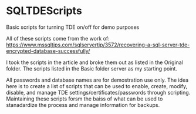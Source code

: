 # SQLTDEScripts
Basic scripts for turning TDE on/off for demo purposes

All of these scripts come from the work of:
 https://www.mssqltips.com/sqlservertip/3572/recovering-a-sql-server-tde-encrypted-database-successfully/

I took the scripts in the article and broke them out as listed in the Original folder. The scripts listed in the Basic folder server as my starting point.

All passwords and database names are for demostration use only. The idea here is to create a list of scripts that can be used to enable, create, modify, disable, and manage TDE settings/certificates/passwords through scripting. Maintaining these scripts forsm the baiss of what can be used to stanadardize the process and manage information for backups.